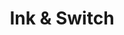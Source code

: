 ---
codehost: https://github.com/https://github.com/inkandswitch
logohandle: inkandswitch
sort: inkandswitch
title: Ink & Switch
twitter: https://x.com/inkandswitch
website: https://www.inkandswitch.com/
---